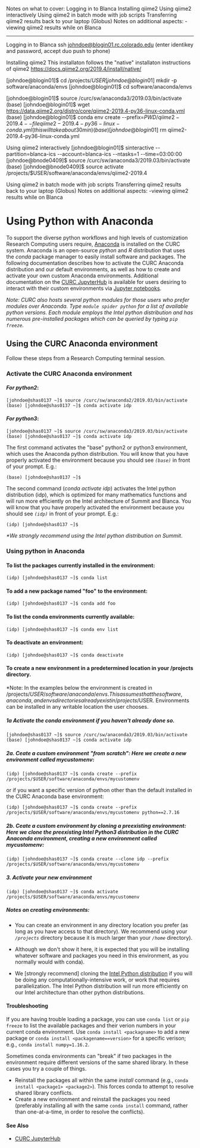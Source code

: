 Notes on what to cover:
Logging in to Blanca
Installing qiime2
Using qiime2 interactively
Using qiime2 in batch mode with job scripts
Transferring qiime2 results back to your laptop (Globus)
Notes on additional aspects:
-viewing qiime2 results while on Blanca

-----

Logging in to Blanca
ssh johndoe@blogin01.rc.colorado.edu
(enter identikey and password, accept duo push to phone)


Installing qiime2
This installaton follows the "native" installaton instructions of qiime2
https://docs.qiime2.org/2019.4/install/native/

[johndoe@blogin01]$ cd /projects/$USER
[johndoe@blogin01]$ mkdir -p software/anaconda/envs
[johndoe@blogin01]$ cd software/anaconda/envs

[johndoe@blogin01]$ source /curc/sw/anaconda3/2019.03/bin/activate
(base) [johndoe@blogin01]$ wget https://data.qiime2.org/distro/core/qiime2-2019.4-py36-linux-conda.yml
(base) [johndoe@blogin01]$ conda env create --prefix=$PWD/qiime2-2019.4 --file qiime2-2019.4-py36-linux-conda.yml
(this will take about 30 min)
(base) [johndoe@blogin01]$ rm qiime2-2019.4-py36-linux-conda.yml

Using qiime2 interactively
[johndoe@blogin01]$ sinteractive --partition=blanca-ics --account=blanca-ics --ntasks=1 --time=03:00:00
[johndoe@bnode0409]$ source /curc/sw/anaconda3/2019.03/bin/activate
(base) [johndoe@bnode0409]$ source activate /projects/$USER/software/anaconda/envs/qiime2-2019.4

Using qiime2 in batch mode with job scripts
Transferring qiime2 results back to your laptop (Globus)
Notes on additional aspects:
-viewing qiime2 results while on Blanca



# Using Python with Anaconda

To support the diverse python workflows and high levels of customization Research Computing users require, [Anaconda](http://anaconda.com) is installed on the CURC system. Anaconda is an open-source _python_ and _R_ distribution that uses the _conda_ package manager to easily install software and packages. The following documentation describes how to activate the CURC Anaconda distribution and our default environments, as well as how to create and activate your own custom Anaconda environments. Additional documentation on the [CURC JupyterHub](../gateways/jupyterhub.md) is available for users desiring to interact with their custom environments via [Jupyter notebooks](https://jupyter.org). 

_Note: CURC also hosts several python modules for those users who prefer modules over Anaconda. Type ```module spider python``` for a list of available python versions. Each module employs the Intel python distribution and has numerous pre-installed packages which can be queried by typing ```pip freeze```._ 

## Using the CURC Anaconda environment

Follow these steps from a Research Computing terminal session. 

### Activate the CURC Anaconda environment

#### ___For python2___:
```
[johndoe@shas0137 ~]$ source /curc/sw/anaconda2/2019.03/bin/activate
(base) [johndoe@shas0137 ~]$ conda activate idp
```

#### ___For python3___:
```
[johndoe@shas0137 ~]$ source /curc/sw/anaconda3/2019.03/bin/activate
(base) [johndoe@shas0137 ~]$ conda activate idp
```

The first command activates the "base" python2 or python3 environment, which uses the Anaconda python distribution.  You will know that you have properly activated the environment because you should see _`(base)`_ in front of your prompt. E.g.: 

```
(base) [johndoe@shas0137 ~]$
```

The second command (_conda activate idp_) activates the Intel python distribution (idp), which is optimized for many mathematics functions and will run more efficiently on the Intel architecture of Summit and Blanca. You will know that you have properly activated the environment because you should see _`(idp)`_ in front of your prompt. E.g.: 

```
(idp) [johndoe@shas0137 ~]$
```

_*We strongly recommend using the Intel python distribution on Summit_.

### Using python in Anaconda

#### To list the packages currently installed in the environment:

```
(idp) [johndoe@shas0137 ~]$ conda list
```

#### To add a new package named "foo" to the environment:

```
(idp) [johndoe@shas0137 ~]$ conda add foo 
```

#### To list the conda environments currently available:

```
(idp) [johndoe@shas0137 ~]$ conda env list
```

#### To deactivate an environment:

```
(idp) [johndoe@shas0137 ~]$ conda deactivate
```

#### To create a new environment in a predetermined location in your /projects directory.  

*Note: In the examples below the environment is created in /projects/$USER/software/anaconda/envs. This assumes that the software, anaconda, and envs directories already exist in /projects/$USER. Environments can be installed in any writable location the user chooses.

 ##### 1a Activate the conda environment if you haven't already done so.
 
```
[johndoe@shas0137 ~]$ source /curc/sw/anaconda3/2019.03/bin/activate
(base) [johndoe@shas0137 ~]$ conda activate idp
```

 ##### 2a. _Ceate a custom environment "from scratch"_: Here we create a new environment called _mycustomenv_:

```
(idp) [johndoe@shas0137 ~]$ conda create --prefix /projects/$USER/software/anaconda/envs/mycustomenv
```

 or if you want a specific version of python other than the default installed in the CURC Anaconda base environment:

```
(idp) [johndoe@shas0137 ~]$ conda create --prefix /projects/$USER/software/anaconda/envs/mycustomenv python==2.7.16
```

 ##### 2b. _Ceate a custom environment by cloning a preexisting environment_: Here we clone the preexisting Intel Python3 distribution in the CURC Anaconda environment, creating a new environment called _mycustomenv_:

```
(idp) [johndoe@shas0137 ~]$ conda create --clone idp --prefix /projects/$USER/software/anaconda/envs/mycustomenv
```

##### 3. Activate your new environment

```
(idp) [johndoe@shas0137 ~]$ conda activate /projects/$USER/software/anaconda/envs/mycustomenv
```

##### Notes on creating environments:
* You can create an environment in any directory location you prefer (as long as you have access to that directory).  We recommend using your _`/projects`_ directory because it is much larger than your _`/home`_ directory).

* Although we don't show it here, it is expected that you will be installing whatever software and packages you need in this environment, as you normally would with conda).

* We [strongly recommend] cloning the [Intel Python distribution](https://software.intel.com/en-us/distribution-for-python) if you will be doing any computationally-intensive work, or work that requires parallelization. The Intel Python distribution will run more efficiently on our Intel architecture than other python distributions.

#### Troubleshooting

If you are having trouble loading a package, you can use `conda list` or `pip freeze` to list the available packages and their verion numbers in your current conda environment. Use `conda install <packagname>` to add a new package or `conda install <packagename==version>` for a specific verison; e.g., `conda install numpy=1.16.2`.

Sometimes conda environments can "break" if two packages in the environment require different versions of the same shared library.  In these cases you try a couple of things.
* Reinstall the packages all within the same _install_ command (e.g., `conda install <package1> <package2>`).  This forces conda to attempt to resolve shared library conflicts. 
* Create a new environment and reinstall the packages you need (preferably installing all with the same `conda install` command, rather than one-at-a-time, in order to resolve the conflicts).

#### See Also

* [CURC JupyterHub](../gateways/jupyterhub.md)
